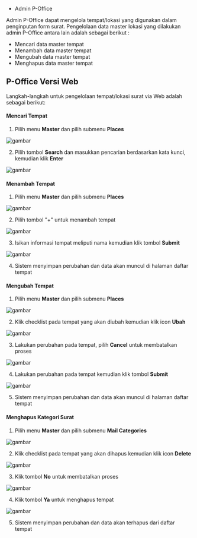 - Admin P-Office

Admin P-Office dapat mengelola tempat/lokasi yang digunakan dalam penginputan form surat. Pengelolaan data master lokasi yang dilakukan admin P-Office antara lain adalah sebagai berikut :

- Mencari data master tempat
- Menambah data master tempat
- Mengubah data master tempat
- Menghapus data master tempat

## **P-Office Versi Web**

Langkah-langkah untuk pengelolaan tempat/lokasi surat via Web adalah sebagai berikut:

#### Mencari Tempat

1. Pilih menu **Master** dan pilih submenu **Places**

![gambar](DataMaster/SC_DataMaster/02DM110.png)

2. Pilih tombol **Search** dan masukkan pencarian berdasarkan kata kunci, kemudian klik **Enter**

![gambar](DataMaster/SC_DataMaster/02DM111.png)

#### Menambah Tempat

1. Pilih menu **Master** dan pilih submenu **Places**

![gambar](DataMaster/SC_DataMaster/02DM112.png)

2. Pilih tombol &quot;+&quot; untuk menambah tempat

![gambar](DataMaster/SC_DataMaster/DM113.png)

3. Isikan informasi tempat meliputi nama kemudian klik tombol **Submit**

![gambar](DataMaster/SC_DataMaster/DM114.png)

4. Sistem menyimpan perubahan dan data akan muncul di halaman daftar tempat

#### Mengubah Tempat

1. Pilih menu **Master** dan pilih submenu **Places**

![gambar](DataMaster/SC_DataMaster/02DM115.png)

2. Klik checklist pada tempat yang akan diubah kemudian klik icon **Ubah**

![gambar](DataMaster/SC_DataMaster/02DM116.png)

3. Lakukan perubahan pada tempat, pilih **Cancel** untuk membatalkan proses

![gambar](DataMaster/SC_DataMaster/02DM117.png)

4. Lakukan perubahan pada tempat kemudian klik tombol **Submit**

![gambar](DataMaster/SC_DataMaster/02DM118.png)

5. Sistem menyimpan perubahan dan data akan muncul di halaman daftar tempat

#### Menghapus Kategori Surat

1. Pilih menu **Master** dan pilih submenu **Mail Categories**

![gambar](DataMaster/SC_DataMaster/02DM119.png)

2. Klik checklist pada tempat yang akan dihapus kemudian klik icon **Delete**

![gambar](DataMaster/SC_DataMaster/02DM120.png)

3. Klik tombol **No** untuk membatalkan proses

![gambar](DataMaster/SC_DataMaster/02DM121.png)

4. Klik tombol **Ya** untuk menghapus tempat

![gambar](DataMaster/SC_DataMaster/02DM122.png)

5. Sistem menyimpan perubahan dan data akan terhapus dari daftar tempat
